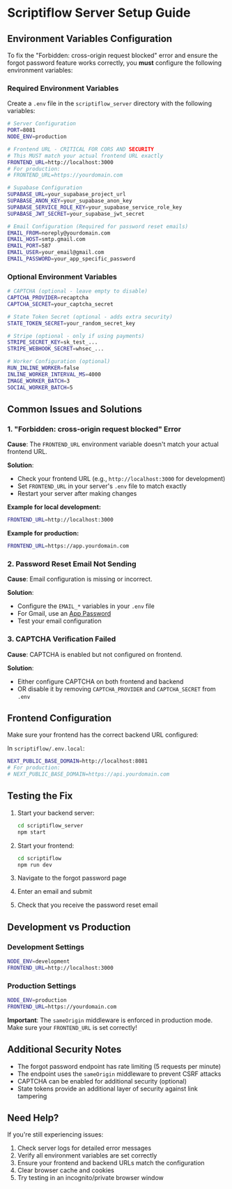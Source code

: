# Scriptiflow Server Setup Guide

## Environment Variables Configuration

To fix the "Forbidden: cross-origin request blocked" error and ensure the forgot password feature works correctly, you **must** configure the following environment variables:

### Required Environment Variables

Create a `.env` file in the `scriptiflow_server` directory with the following variables:

```bash
# Server Configuration
PORT=8081
NODE_ENV=production

# Frontend URL - CRITICAL FOR CORS AND SECURITY
# This MUST match your actual frontend URL exactly
FRONTEND_URL=http://localhost:3000
# For production:
# FRONTEND_URL=https://yourdomain.com

# Supabase Configuration
SUPABASE_URL=your_supabase_project_url
SUPABASE_ANON_KEY=your_supabase_anon_key
SUPABASE_SERVICE_ROLE_KEY=your_supabase_service_role_key
SUPABASE_JWT_SECRET=your_supabase_jwt_secret

# Email Configuration (Required for password reset emails)
EMAIL_FROM=noreply@yourdomain.com
EMAIL_HOST=smtp.gmail.com
EMAIL_PORT=587
EMAIL_USER=your_email@gmail.com
EMAIL_PASSWORD=your_app_specific_password
```

### Optional Environment Variables

```bash
# CAPTCHA (optional - leave empty to disable)
CAPTCHA_PROVIDER=recaptcha
CAPTCHA_SECRET=your_captcha_secret

# State Token Secret (optional - adds extra security)
STATE_TOKEN_SECRET=your_random_secret_key

# Stripe (optional - only if using payments)
STRIPE_SECRET_KEY=sk_test_...
STRIPE_WEBHOOK_SECRET=whsec_...

# Worker Configuration (optional)
RUN_INLINE_WORKER=false
INLINE_WORKER_INTERVAL_MS=4000
IMAGE_WORKER_BATCH=3
SOCIAL_WORKER_BATCH=5
```

## Common Issues and Solutions

### 1. "Forbidden: cross-origin request blocked" Error

**Cause**: The `FRONTEND_URL` environment variable doesn't match your actual frontend URL.

**Solution**: 
- Check your frontend URL (e.g., `http://localhost:3000` for development)
- Set `FRONTEND_URL` in your server's `.env` file to match exactly
- Restart your server after making changes

**Example for local development:**
```bash
FRONTEND_URL=http://localhost:3000
```

**Example for production:**
```bash
FRONTEND_URL=https://app.yourdomain.com
```

### 2. Password Reset Email Not Sending

**Cause**: Email configuration is missing or incorrect.

**Solution**:
- Configure the `EMAIL_*` variables in your `.env` file
- For Gmail, use an [App Password](https://support.google.com/accounts/answer/185833)
- Test your email configuration

### 3. CAPTCHA Verification Failed

**Cause**: CAPTCHA is enabled but not configured on frontend.

**Solution**:
- Either configure CAPTCHA on both frontend and backend
- OR disable it by removing `CAPTCHA_PROVIDER` and `CAPTCHA_SECRET` from `.env`

## Frontend Configuration

Make sure your frontend has the correct backend URL configured:

In `scriptiflow/.env.local`:
```bash
NEXT_PUBLIC_BASE_DOMAIN=http://localhost:8081
# For production:
# NEXT_PUBLIC_BASE_DOMAIN=https://api.yourdomain.com
```

## Testing the Fix

1. Start your backend server:
   ```bash
   cd scriptiflow_server
   npm start
   ```

2. Start your frontend:
   ```bash
   cd scriptiflow
   npm run dev
   ```

3. Navigate to the forgot password page
4. Enter an email and submit
5. Check that you receive the password reset email

## Development vs Production

### Development Settings
```bash
NODE_ENV=development
FRONTEND_URL=http://localhost:3000
```

### Production Settings
```bash
NODE_ENV=production
FRONTEND_URL=https://yourdomain.com
```

**Important**: The `sameOrigin` middleware is enforced in production mode. Make sure your `FRONTEND_URL` is set correctly!

## Additional Security Notes

- The forgot password endpoint has rate limiting (5 requests per minute)
- The endpoint uses the `sameOrigin` middleware to prevent CSRF attacks
- CAPTCHA can be enabled for additional security (optional)
- State tokens provide an additional layer of security against link tampering

## Need Help?

If you're still experiencing issues:

1. Check server logs for detailed error messages
2. Verify all environment variables are set correctly
3. Ensure your frontend and backend URLs match the configuration
4. Clear browser cache and cookies
5. Try testing in an incognito/private browser window

